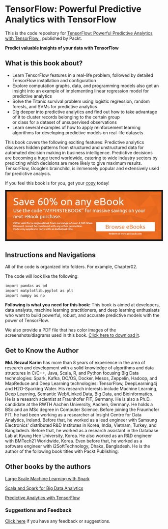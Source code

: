 # TensorFlow: Powerful Predictive Analytics with TensorFlow	

<a href="https://prod.packtpub.com/in/big-data-and-business-intelligence/tensorflow-powerful-predictive-analytics-tensorflow?utm_source=github&utm_medium=repository&utm_campaign="><img src="https://prod.packtpub.com/media/catalog/product/cache/ecd051e9670bd57df35c8f0b122d8aea/c/o/cover_10473.png" alt="" height="256px" align="right"></a>

This is the code repository for [TensorFlow: Powerful Predictive Analytics with TensorFlow	](https://prod.packtpub.com/in/big-data-and-business-intelligence/tensorflow-powerful-predictive-analytics-tensorflow?utm_source=github&utm_medium=repository&utm_campaign=), published by Packt.

**Predict valuable insights of your data with TensorFlow**

## What is this book about?
* Learn TensorFlow features in a real-life problem, followed by detailed TensorFlow installation and configuration
* Explore computation graphs, data, and programming models also get an insight into an example of implementing linear regression 
  model for predictive analytics
* Solve the Titanic survival problem using logistic regression, random forests, and SVMs for predictive analytics
* Dig deeper into predictive analytics and find out how to take advantage of it to cluster records belonging to the certain group   
  or class for a dataset of unsupervised observations
* Learn several examples of how to apply reinforcement learning algorithms for developing predictive models on real-life datasets

This book covers the following exciting features:
Predictive analytics discovers hidden patterns from structured and unstructured data for automated decision making in business intelligence. Predictive decisions are becoming a huge trend worldwide, catering to wide industry sectors by predicting which decisions are more likely to give maximum results. TensorFlow, Google’s brainchild, is immensely popular and extensively used for predictive analysis.

If you feel this book is for you, get your [copy](https://www.amazon.com/dp/1789136911) today!

<a href="https://www.packtpub.com/?utm_source=github&utm_medium=banner&utm_campaign=GitHubBanner"><img src="https://raw.githubusercontent.com/PacktPublishing/GitHub/master/GitHub.png" 
alt="https://www.packtpub.com/" border="5" /></a>

## Instructions and Navigations
All of the code is organized into folders. For example, Chapter02.

The code will look like the following:
```
import pandas as pd
import matplotlib.pyplot as plt
import numpy as np
```

**Following is what you need for this book:**
This book is aimed at developers, data analysts, machine learning practitioners, and deep learning enthusiasts who want to build powerful, robust, and accurate predictive models with the power of TensorFlow.

We also provide a PDF file that has color images of the screenshots/diagrams used in this book. [Click here to download it]().

## Get to Know the Author
**Md. Rezaul Karim**
has more than 8 years of experience in the area of research and development with a solid knowledge of algorithms and data structures in C/C++, Java, Scala, R, and Python focusing Big Data technologies: Spark, Kafka, DC/OS, Docker, Mesos, Zeppelin, Hadoop, and MapReduce and Deep Learning technologies: TensorFlow, DeepLearning4j and H2O-Sparking Water. His research interests include Machine Learning, Deep Learning, Semantic Web/Linked Data, Big Data, and Bioinformatics. He is a research scientist at Fraunhofer FIT, Germany. He is also a Ph.D. candidate at the RWTH Aachen University, Aachen, Germany. He holds a BSc and an MSc degree in Computer Science. Before joining the Fraunhofer FIT, he had been working as a researcher at Insight Centre for Data Analytics, Ireland. Before that, he worked as a lead engineer with Samsung Electronics' distributed R&D Institutes in Korea, India, Vietnam, Turkey, and Bangladesh. Before that, he worked as a research assistant in the Database Lab at Kyung Hee University, Korea. He also worked as an R&D engineer with BMTech21 Worldwide, Korea. Even before that, he worked as a software engineer with i2SoftTechnology, Dhaka, Bangladesh. He is the author of the following book titles with Packt Publishing:

## Other books by the authors
[Large Scale Machine Learning with Spark ](https://prod.packtpub.com/in/big-data-and-business-intelligence/large-scale-machine-learning-spark?utm_source=github&utm_medium=repository&utm_campaign=)

[Scala and Spark for Big Data Analytics ](https://prod.packtpub.com/in/big-data-and-business-intelligence/scala-and-spark-big-data-analytics?utm_source=github&utm_medium=repository&utm_campaign=)

[Predictive Analytics with TensorFlow ](https://prod.packtpub.com/in/big-data-and-business-intelligence/predictive-analytics-tensorflow?utm_source=github&utm_medium=repository&utm_campaign=)


### Suggestions and Feedback
[Click here](https://docs.google.com/forms/d/e/1FAIpQLSdy7dATC6QmEL81FIUuymZ0Wy9vH1jHkvpY57OiMeKGqib_Ow/viewform) if you have any feedback or suggestions.


